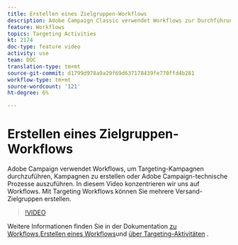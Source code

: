 ```yaml
---
title: Erstellen eines Zielgruppen-Workflows
description: Adobe Campaign Classic verwendet Workflows zur Durchführung von Targeting-Kampagnen, zum Erstellen von Kampagnen oder zum Ausführen von Adobe Campaign-technischen Prozessen. In diesem Video konzentrieren wir uns auf Workflows. Mit Targeting Workflows können Sie mehrere Versand-Zielgruppen erstellen.
feature: Workflows
topics: Targeting Activities
kt: 2174
doc-type: feature video
activity: use
team: DOC
translation-type: tm+mt
source-git-commit: d1799d978a9a29f69d637178439fe770ffd4b281
workflow-type: tm+mt
source-wordcount: '121'
ht-degree: 6%

---
```



# Erstellen eines Zielgruppen-Workflows

Adobe Campaign verwendet Workflows, um Targeting-Kampagnen durchzuführen, Kampagnen zu erstellen oder Adobe Campaign-technische Prozesse auszuführen. In diesem Video konzentrieren wir uns auf Workflows. Mit Targeting Workflows können Sie mehrere Versand-Zielgruppen erstellen.

>[!VIDEO](https://video.tv.adobe.com/v/25605?quality=12)

Weitere Informationen finden Sie in der Dokumentation [zu Workflows](https://docs.adobe.com/content/help/en/campaign-classic/using/automating-with-workflows/introduction/about-workflows.html),[Erstellen eines Workflows](https://helpx.adobe.com/campaign/kt/acc/using/acc-creating-a-workflow-in-a-campaign-video.html)und [über Targeting-Aktivitäten](https://docs.adobe.com/content/help/en/campaign-classic/using/automating-with-workflows/targeting-activities/about-targeting-activities.html) .

